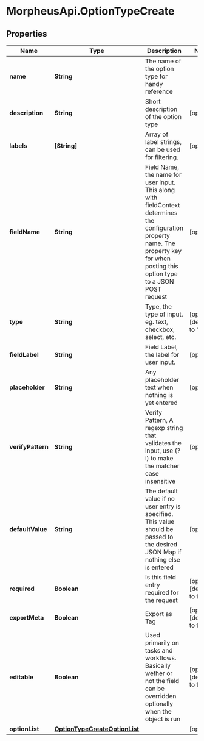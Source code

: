 # MorpheusApi.OptionTypeCreate

## Properties

Name | Type | Description | Notes
------------ | ------------- | ------------- | -------------
**name** | **String** | The name of the option type for handy reference | 
**description** | **String** | Short description of the option type | [optional] 
**labels** | **[String]** | Array of label strings, can be used for filtering. | [optional] 
**fieldName** | **String** | Field Name, the name for user input. This along with fieldContext determines the configuration property name.  The property key for when posting this option type to a JSON POST request | [optional] 
**type** | **String** | Type, the type of input. eg. text, checkbox, select, etc. | [optional] [default to &#39;text&#39;]
**fieldLabel** | **String** | Field Label, the label for user input. | [optional] 
**placeholder** | **String** | Any placeholder text when nothing is yet entered | [optional] 
**verifyPattern** | **String** | Verify Pattern, A regexp string that validates the input, use (?i) to make the matcher case insensitive | [optional] 
**defaultValue** | **String** | The default value if no user entry is specified. This value should be passed to the desired JSON Map if nothing else is entered | [optional] 
**required** | **Boolean** | Is this field entry required for the request | [optional] [default to false]
**exportMeta** | **Boolean** | Export as Tag | [optional] [default to false]
**editable** | **Boolean** | Used primarily on tasks and workflows. Basically wether or not the field can be overridden optionally when the object is run | [optional] [default to false]
**optionList** | [**OptionTypeCreateOptionList**](OptionTypeCreateOptionList.md) |  | [optional] 


